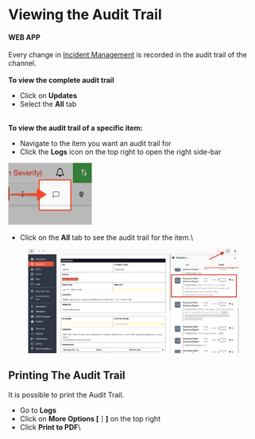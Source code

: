 # Viewing the Audit Trail

#### WEB APP

Every change in [Incident Management](../getting-started.md) is recorded in the audit trail of the channel.\
\
**To view the complete audit trail**

* Click on **Updates**
* Select the **All** tab

\
**To view the audit trail of a specific item:**

* Navigate to the item you want an audit trail for
* Click the **Logs** icon on the top right to open the right side-bar

![](<../../.gitbook/assets/to view an aduit trail of a specific item.png>)

* Click on the **All** tab to see the audit trail for the item.\


<figure><img src="../../.gitbook/assets/Screenshot 2023-01-25 at 12.03.25 PM.png" alt=""><figcaption></figcaption></figure>

## Printing The Audit Trail

It is possible to print the Audit Trail.

* Go to **Logs**
* Click on **More Options \[⋮]** on the top right
* Click **Print to PDF**\
